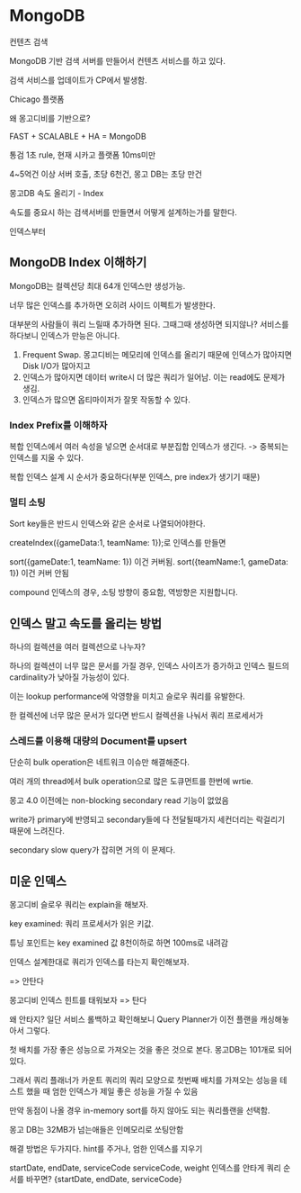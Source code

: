 MongoDB
====================

컨텐츠 검색

MongoDB 기반 검색 서버를 만들어서 컨텐츠 서비스를 하고 있다.


검색 서비스를 업데이트가 CP에서 발생함.

Chicago 플랫폼

왜 몽고디비를 기반으로?

FAST + SCALABLE + HA = MongoDB

통검 1초 rule, 현재 시카고 플랫폼 10ms미만

4~5억건 이상 서버 호출, 초당 6천건, 몽고 DB는 초당 만건

몽고DB 속도 올리기 - Index

속도를 중요시 하는 검색서버를 만들면서 어떻게 설계하는가를 말한다.

인덱스부터

## MongoDB Index 이해하기

MongoDB는 컬렉션당 최대 64개 인덱스만 생성가능.

너무 많은 인덱스를 추가하면 오히려 사이드 이펙트가 발생한다.

대부분의 사람들이 쿼리 느릴때 추가하면 된다. 그때그때 생성하면 되지않나?
서비스를 하다보니 인덱스가 만능은 아니다.
1. Frequent Swap. 몽고디비는 메모리에 인덱스를 올리기 때문에 인덱스가 많아지면 Disk I/O가 많아지고
2. 인덱스가 많아지면 데이터 write시 더 많은 쿼리가 일어남. 이는 read에도 문제가 생김.
3. 인덱스가 많으면 옵티마이저가 잘못 작동할 수 있다.

### Index Prefix를 이해하자

복합 인덱스에서 여러 속성을 넣으면 순서대로 부분집합 인덱스가 생긴다.
-> 중복되는 인덱스를 지울 수 있다.

복합 인덱스 설계 시 순서가 중요하다(부분 인덱스, pre index가 생기기 때문)

### 멀티 소팅
Sort key들은 반드시 인덱스와 같은 순서로 나열되어야한다.

createIndex({gameData:1, teamName: 1});로 인덱스를 만들면

sort({gameDate:1, teamName: 1}) 이건 커버됨. sort({teamName:1, gameData: 1}) 이건 커버 안됨

compound 인덱스의 경우, 소팅 방향이 중요함, 역방향은 지원합니다.


## 인덱스 말고 속도를 올리는 방법
하나의 컬렉션을 여러 컬렉션으로 나누자?

하나의 컬렉션이 너무 많은 문서를 가질 경우, 인덱스 사이즈가 증가하고 인덱스 필드의 cardinality가 낮아질 가능성이 있다.

이는 lookup performance에 악영향을 미치고 슬로우 쿼리를 유발한다.

한 컬렉션에 너무 많은 문서가 있다면 반드시 컬렉션을 나눠서 쿼리 프로세서가

### 스레드를 이용해 대량의 Document를 upsert

단순히 bulk operation은 네트워크 이슈만 해결해준다.

여러 개의 thread에서 bulk operation으로 많은 도큐먼트를 한번에 wrtie.

몽고 4.0 이전에는 non-blocking secondary read 기능이 없었음

write가 primary에 반영되고 secondary들에 다 전달될때가지 세컨더리는 락걸리기 때문에 느려진다.

secondary slow query가 잡히면 거의 이 문제다.

## 미운 인덱스

몽고디비 슬로우 쿼리는 explain을 해보자.

key examined: 쿼리 프로세서가 읽은 키값.

튜닝 포인트는 key examined 값 8천이하로 하면 100ms로 내려감

인덱스 설계한대로 쿼리가 인덱스를 타는지 확인해보자.

=> 안탄다

몽고디비 인덱스 힌트를 태워보자 => 탄다

왜 안타지? 일단 서비스 롤백하고 확인해보니 Query Planner가 이전 플랜을 캐싱해놓아서 그렇다.

첫 배치를 가장 좋은 성능으로 가져오는 것을 좋은 것으로 본다. 몽고DB는 101개로 되어있다.

그래서 쿼리 플래너가 카운트 쿼리의 쿼리 모양으로 첫번째 배치를 가져오는 성능을 테스트 했을 때 엄한 인덱스가 제일 좋은 성능을 가질 수 있음

만약 동점이 나올 경우 in-memory sort를 하지 않아도 되는 쿼리플랜을 선택함.

몽고 DB는 32MB가 넘는애들은 인메모리로 쏘팅안함

해결 방법은 두가지다.
hint를 주거나, 엄한 인덱스를 지우기

startDate, endDate, serviceCode
serviceCode, weight 인덱스를 안타게 쿼리 순서를 바꾸면?
{startDate, endDate, serviceCode}
